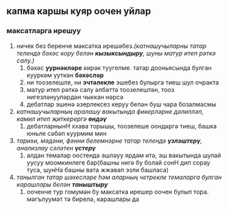 ## капма каршы куяр оочен уйлар
### максатларга ирешуу
1. ничек без беренче максатка ирешәбез.*(катнашучыларны татар телендә бәхәс кору белән **кызыксындыру**, шуны матур итеп рәткә салу.)*
   1. бәхәс **уурнәкләре** кирәк туугелме. татар дооньясында булган кууркәм ууткән **бәхәсләр**
   2. ни тоозелешле, ни **эчтәлекле** эшебез булырга тиеш шул очракта
   3. матур итеп рәткә салу әлбәттә тоозелештән, тооз нигезләнууләрдән чыккан нәрсә
   4. дебатлар эшенә әзерлексез керуу белән буш чара бозалмасмы
2. *катнашучыларның аралашу вакытында фикерләрне дәлилләп, камил итеп җиткерергә **өндәү***
   1. дебатларнынН ххава торышы, тоозелеше оондәргә тиеш, башка юньле сәбәп куурмим мин
3. *тарихи, мәдәни, фәнни белемнәрне татар телендә **үзләштерү**, анализлау сәләтен **үстерү***
   1. алдан темалар оостендә эшләуу ярдәм итә, эш вакытында шулай уусуу моомкинлеге бар(башны нигә бу болай сонН дип сорау туса, шунНа башны вата жжавап эзли башласа)
4. *танылган татар шәхесләре һәм аларның четрекле темаларга булган карашлары белән **таныштыру***
   1. ооченче тур гомумән бу максатка ирешер оочен булып тора. мәгълуумәт тә бирелә, карашлары да

   